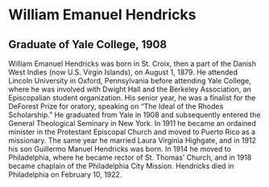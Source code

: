 # William Emanuel Hendricks
## Graduate of Yale College, 1908
William Emanuel Hendricks was born in St. Croix, then a part of the Danish West Indies (now U.S. Virgin Islands), on August 1, 1879. He attended Lincoln University in Oxford, Pennsylvania before attending Yale College, where he was involved with Dwight Hall and the Berkeley Association, an Episcopalian student organization. His senior year, he was a finalist for the DeForest Prize for oratory, speaking on “The Ideal of the Rhodes Scholarship.” He graduated from Yale in 1908 and subsequently entered the General Theological Seminary in New York. In 1911 he became an ordained minister in the Protestant Episcopal Church and moved to Puerto Rico as a missionary. The same year he married Laura Virginia Highgate, and in 1912 his son Guillermo Manuel Hendricks was born. In 1914 he moved to Philadelphia, where he became rector of St. Thomas’ Church, and in 1918 became chaplain of the Philadelphia City Mission. Hendricks died in Philadelphia on February 10, 1922.
